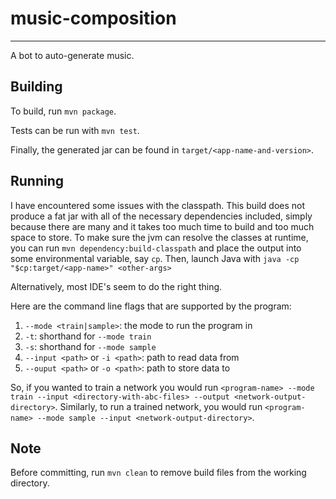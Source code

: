 # music-composition 
-----------------------------

A bot to auto-generate music.

## Building
To build, run `mvn package`.  

Tests can be run with `mvn test`.

Finally, the generated jar can be found in `target/<app-name-and-version>`.

## Running

I have encountered some issues with the classpath. This build does not produce a fat jar with all of the necessary dependencies included, simply because there are many and it takes too much time to build and too much space to store. To make sure the jvm can resolve the classes at runtime, you can run `mvn dependency:build-classpath` and place the output into some environmental variable, say `cp`. Then, launch Java with `java -cp "$cp:target/<app-name>" <other-args>`

Alternatively, most IDE's seem to do the right thing.

Here are the command line flags that are supported by the program:

1. `--mode <train|sample>`: the mode to run the program in
2. `-t`: shorthand for `--mode train`
3. `-s`: shorthand for `--mode sample`
4. `--input <path>` or `-i <path>`: path to read data from
5. `--ouput <path>` or `-o <path>`: path to store data to

So, if you wanted to train a network you would run `<program-name> --mode train --input <directory-with-abc-files> --output <network-output-directory>`.
Similarly, to run a trained network, you would run `<program-name> --mode sample --input <network-output-directory>`.

## Note
Before committing, run `mvn clean` to remove build files from the working directory. 
